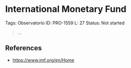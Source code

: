 # International Monetary Fund

Tags: Observatorio
ID: PRO-1559
L: 27
Status: Not started

> …
> 

## References

- https://www.imf.org/en/Home